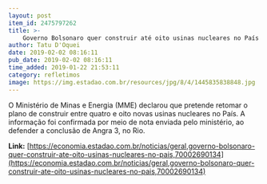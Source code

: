 ```yaml
---
layout: post
item_id: 2475797262
title: >-
    Governo Bolsonaro quer construir até oito usinas nucleares no País
author: Tatu D'Oquei
date: 2019-02-02 08:16:11
pub_date: 2019-02-02 08:16:11
time_added: 2019-01-22 21:53:11
category: refletimos
image: https://img.estadao.com.br/resources/jpg/8/4/1445835838848.jpg
---
```


O Ministério de Minas e Energia (MME) declarou que pretende retomar o plano de construir entre quatro e oito novas usinas nucleares no País. A informação foi confirmada por meio de nota enviada pelo ministério, ao defender a conclusão de Angra 3, no Rio.

**Link:** [https://economia.estadao.com.br/noticias/geral,governo-bolsonaro-quer-construir-ate-oito-usinas-nucleares-no-pais,70002690134](https://economia.estadao.com.br/noticias/geral,governo-bolsonaro-quer-construir-ate-oito-usinas-nucleares-no-pais,70002690134)

